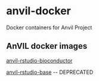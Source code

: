 # anvil-docker

Docker containers for Anvil Project

## AnVIL docker images

[anvil-rstudio-bioconductor](anvil-rstudio-bioconductor/)

[anvil-rstudio-base](anvil-rstudio-base/) -- DEPRECATED


